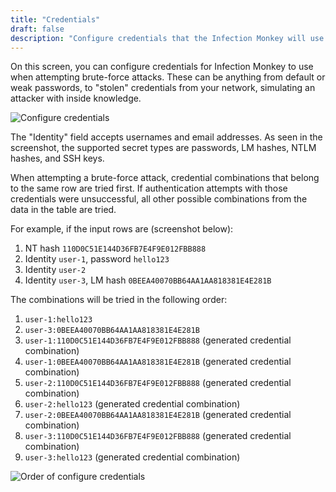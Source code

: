 ```yaml
---
title: "Credentials"
draft: false
description: "Configure credentials that the Infection Monkey will use for propagation."
---
```


On this screen, you can configure credentials for Infection Monkey to use when attempting
brute-force attacks. These can be anything from default or weak passwords, to "stolen"
credentials from your network, simulating an attacker with inside knowledge.

![Configure credentials](/images/island/configuration-page/credentials-configuration.png "Configure credentials")

The "Identity" field accepts usernames and email addresses. As seen in the screenshot, the
supported secret types are passwords, LM hashes, NTLM hashes, and SSH keys.

When attempting a brute-force attack, credential combinations that belong to the same row are
tried first. If authentication attempts with those credentials were unsuccessful, all other
possible combinations from the data in the table are tried.

For example, if the input rows are (screenshot below):
1. NT hash `110D0C51E144D36FB7E4F9E012FBB888`
1. Identity `user-1`, password `hello123`
1. Identity `user-2`
1. Identity `user-3`, LM hash `0BEEA40070BB64AA1AA818381E4E281B`

The combinations will be tried in the following order:
1. `user-1:hello123`
1. `user-3:0BEEA40070BB64AA1AA818381E4E281B`
1. `user-1:110D0C51E144D36FB7E4F9E012FBB888` (generated credential combination)
1. `user-1:0BEEA40070BB64AA1AA818381E4E281B` (generated credential combination)
1. `user-2:110D0C51E144D36FB7E4F9E012FBB888` (generated credential combination)
1. `user-2:hello123` (generated credential combination)
1. `user-2:0BEEA40070BB64AA1AA818381E4E281B` (generated credential combination)
1. `user-3:110D0C51E144D36FB7E4F9E012FBB888` (generated credential combination)
1. `user-3:hello123` (generated credential combination)

![Order of configure credentials](/images/island/configuration-page/credentials-configuration-order.png "Order of configured credentials")
